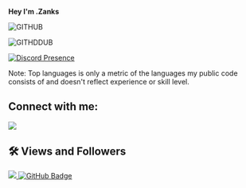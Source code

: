 **Hey I'm .Zanks**



![GITHUB](https://github-readme-stats.vercel.app/api?username=TusTusDev&count_private=true&show_icons=true&theme=radical)


![GITHDDUB](https://github-readme-stats.vercel.app/api/top-langs/?username=TusTusDev&show_icons=true&theme=radical)

[![Discord Presence](https://lanyard-profile-readme.vercel.app/api/889825233849155665)](https://discord.com/users/889825233849155665)


Note: Top languages is only a metric of the languages my public code consists of and doesn't reflect experience or skill level.


## Connect with me:
<p align="left">

<a href = "https://www.youtube.com/channel/UCW4AI-Y0NvPCr3C0kSwt-yw"><img src="https://img.icons8.com/color/48/000000/youtube-play.png"/></a>
  
  
</p>

## 🛠 Views and Followers
<a href="https://github.com/TusTusDev/github-profile-views-counter">
    <img src="https://komarev.com/ghpvc/?username=TusTusDev">
</a>
<a href="https://github.com/TusTusDev?tab=followers"><img src="https://img.shields.io/github/followers/TusTusDev?label=Followers&style=social" alt="GitHub Badge"></a>
